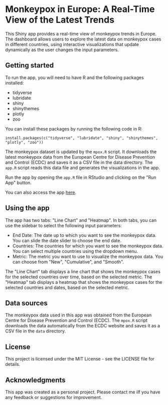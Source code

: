 # Monkeypox in Europe: A Real-Time View of the Latest Trends

This Shiny app provides a real-time view of monkeypox trends in Europe. The dashboard allows users to explore the latest data on monkeypox cases in different countries, using interactive visualizations that update dynamically as the user changes the input parameters.

## Getting started

To run the app, you will need to have R and the following packages installed:

- tidyverse
- lubridate
- shiny
- shinythemes
- plotly
- zoo

You can install these packages by running the following code in R:

```
install.packages(c("tidyverse", "lubridate", "shiny", "shinythemes", "plotly", "zoo"))
```

The monkeypox dataset is updated by the `mpox.R` script. It downloads the latest monkeypox data from the European Centre for Disease Prevention and Control (ECDC) and saves it as a CSV file in the data directory. The `app.R` script reads this data file and generates the visualizations in the app.

Run the app by opening the `app.R` file in RStudio and clicking on the "Run App" button.

You can also access the app [here](https://ccyhui.shinyapps.io/mpox-shiny).

## Using the app

The app has two tabs: "Line Chart" and "Heatmap". In both tabs, you can use the sidebar to select the following input parameters:

- End Date: The date up to which you want to see the monkeypox data. You can slide the date slider to choose the end date.
- Countries: The countries for which you want to see the monkeypox data. You can select multiple countries using the dropdown menu.
- Metric: The metric you want to use to visualize the monkeypox data. You can choose from "New", "Cumulative", and "Smooth".

The "Line Chart" tab displays a line chart that shows the monkeypox cases for the selected countries over time, based on the selected metric. The "Heatmap" tab displays a heatmap that shows the monkeypox cases for the selected countries and dates, based on the selected metric.

## Data sources

The monkeypox data used in this app was obtained from the European Centre for Disease Prevention and Control (ECDC). The `mpox.R` script downloads the data automatically from the ECDC website and saves it as a CSV file in the `data` directory.

## License

This project is licensed under the MIT License - see the LICENSE file for details.

## Acknowledgments

This app was created as a personal project. Please contact me iIf you have any feedback or suggestions for improvement.

